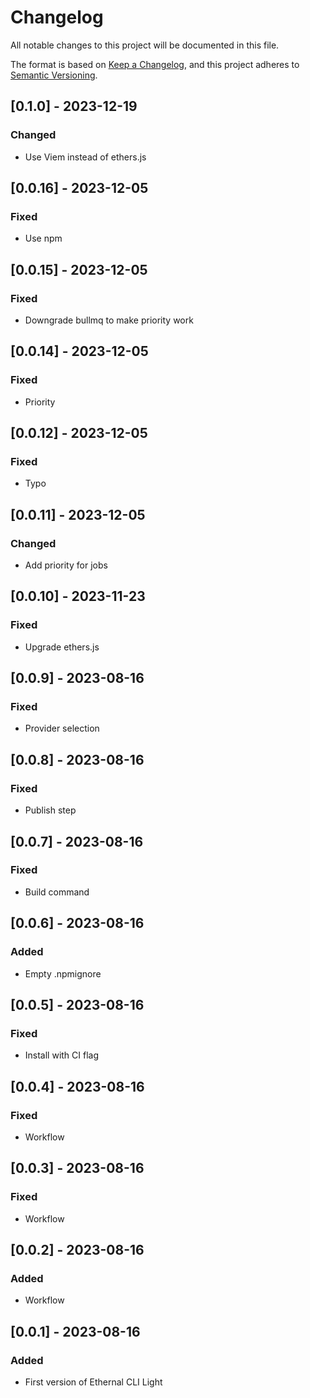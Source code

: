 # Changelog
All notable changes to this project will be documented in this file.

The format is based on [Keep a Changelog](https://keepachangelog.com/en/1.0.0/),
and this project adheres to [Semantic Versioning](https://semver.org/spec/v2.0.0.html).

## [0.1.0] - 2023-12-19
### Changed
- Use Viem instead of ethers.js

## [0.0.16] - 2023-12-05
### Fixed
- Use npm

## [0.0.15] - 2023-12-05
### Fixed
- Downgrade bullmq to make priority work

## [0.0.14] - 2023-12-05
### Fixed
- Priority

## [0.0.12] - 2023-12-05
### Fixed
- Typo

## [0.0.11] - 2023-12-05
### Changed
- Add priority for jobs

## [0.0.10] - 2023-11-23
### Fixed
- Upgrade ethers.js

## [0.0.9] - 2023-08-16
### Fixed
- Provider selection

## [0.0.8] - 2023-08-16
### Fixed
- Publish step

## [0.0.7] - 2023-08-16
### Fixed
- Build command

## [0.0.6] - 2023-08-16
### Added
- Empty .npmignore

## [0.0.5] - 2023-08-16
### Fixed
- Install with CI flag

## [0.0.4] - 2023-08-16
### Fixed
- Workflow

## [0.0.3] - 2023-08-16
### Fixed
- Workflow

## [0.0.2] - 2023-08-16
### Added
- Workflow

## [0.0.1] - 2023-08-16
### Added
- First version of Ethernal CLI Light